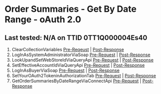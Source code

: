 # Order Summaries - Get By Date Range - oAuth 2.0

## Last tested: N/A on TTID 0TT1Q000004Es40

1. ClearCollectionVariables [Pre-Reqeust](../LegoBin/ClearCollectionVariables_PreRequest.js) | [Post-Response](../LegoBin/ClearCollectionVariables_PostResponse.js)
1. LogInAsSystemAdministratorViaSoap [Pre-Request](../LegoBin/LogInAsSystemAdministratorViaSoap_PreRequest.js) | [Post-Response](../LegoBin/LogInAsSystemAdministratorViaSoap_PostResponse.js)
1. LookUpandSetWebStoreIdViaQueryApi [Pre-Request](../LegoBin/LookUpandSetWebStoreIdViaQueryApi_PreRequest.js) | [Post-Response](../LegoBin/LookUpandSetWebStoreIdViaQueryApi_PostResponse.js)
1. SetEffectiveAccountIdViaQueryApi [Pre-Request](../LegoBin/SetEffectiveAccountIdViaQueryApi_PreRequest.js) | [Post-Response](../LegoBin/SetEffectiveAccountIdViaQueryApi_PostResponse.js)
1. LogInAsBuyerViaSoap [Pre-Request](../LegoBin/LogInAsBuyerViaSoapApi_PreRequest.js) | [Post-Response](../LegoBin/LogInAsBuyerViaSoapApi_PostResponse.js)
1. SetYourOAuth2TokeninAuthorizationTab [Pre-Request](../LegoBin/SetYourOAuth2TokeninAuthorizationTab_PreRequest.js) | [Post-Response](../LegoBin/SetYourOAuth2TokeninAuthorizationTab_PostResponse.js)
1. GetOrderSummariesByDateRangeViaConnectApi [Pre-Request](../LegoBin/GetOrderSummariesByDateRangeViaConnectApi_PreRequest.js) | [Post-Response](../LegoBin/GetOrderSummariesByDateRangeViaConnectApi_PostResponse.js)